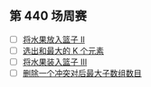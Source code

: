 ## 第 440 场周赛
- [ ] [将水果放入篮子 II](https://leetcode.cn/contest/weekly-contest-440/problems/fruits-into-baskets-ii)
- [ ] [选出和最大的 K 个元素](https://leetcode.cn/contest/weekly-contest-440/problems/choose-k-elements-with-maximum-sum)
- [ ] [将水果装入篮子 III](https://leetcode.cn/contest/weekly-contest-440/problems/fruits-into-baskets-iii)
- [ ] [删除一个冲突对后最大子数组数目](https://leetcode.cn/contest/weekly-contest-440/problems/maximize-subarrays-after-removing-one-conflicting-pair)
